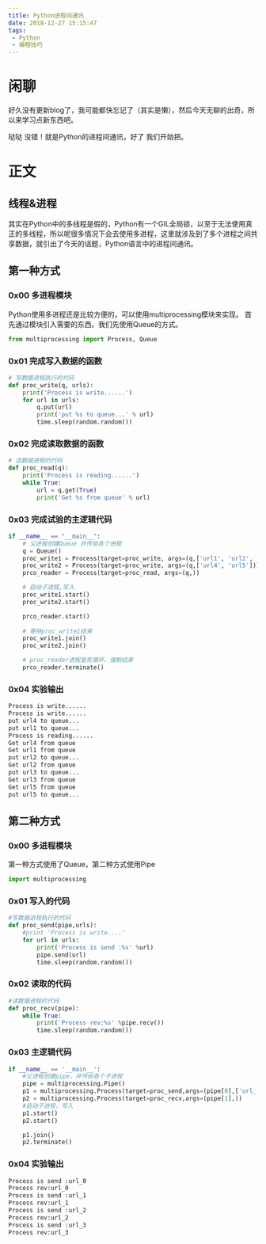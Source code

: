 ```yaml
---
title: Python进程间通讯
date: 2018-12-27 15:15:47
tags:
 - Python
 - 编程技巧
---
```


# 闲聊
好久没有更新blog了，我可能都快忘记了（其实是懒），然后今天无聊的出奇，所以来学习点新东西吧。

哒哒 没错！就是Python的进程间通讯，好了 我们开始把。

# 正文
## 线程&进程
其实在Python中的多线程是假的，Python有一个GIL全局锁，以至于无法使用真正的多线程，所以呢很多情况下会去使用多进程，这里就涉及到了多个进程之间共享数据，就引出了今天的话题，Python语言中的进程间通讯。

## 第一种方式
### 0x00 多进程模块
Python使用多进程还是比较方便的，可以使用multiprocessing模块来实现。
首先通过模块引入需要的东西。我们先使用Queue的方式。
``` python
from multiprocessing import Process, Queue
```

<!-- more -->
### 0x01 完成写入数据的函数
``` Python
# 写数据进程执行的代码
def proc_write(q, urls):
    print('Process is write......')
    for url in urls:
        q.put(url)
        print('put %s to queue...' % url)
        time.sleep(random.random())
```

### 0x02 完成读取数据的函数
``` Python
# 读数据进程的代码
def proc_read(q):
    print('Process is reading......')
    while True:
        url = q.get(True)
        print('Get %s from queue' % url)
```

### 0x03 完成试验的主逻辑代码
``` python
if __name__ == "__main__":
    # 父进程创建Queue 并传给各个进程
    q = Queue()
    proc_write1 = Process(target=proc_write, args=(q,['url1', 'url2', 'url3']))
    proc_write2 = Process(target=proc_write, args=(q,['url4', 'url5']))
    prco_reader = Process(target=proc_read, args=(q,))

    # 启动子进程,写入
    proc_write1.start()
    proc_write2.start()

    prco_reader.start()
    
    # 等待proc_write1结束
    proc_write1.join()
    proc_write2.join()

    # proc_reader进程是死循环，强制结束
    prco_reader.terminate()
```

### 0x04 实验输出
``` bash
Process is write......
Process is write......
put url4 to queue...
put url1 to queue...
Process is reading......
Get url4 from queue
Get url1 from queue
put url2 to queue...
Get url2 from queue
put url3 to queue...
Get url3 from queue
Get url5 from queue
put url5 to queue...
```

## 第二种方式
### 0x00 多进程模块
第一种方式使用了Queue，第二种方式使用Pipe
``` python
import multiprocessing
```

### 0x01 写入的代码
``` python
#写数据进程执行的代码
def proc_send(pipe,urls):
    #print 'Process is write....'
    for url in urls:
        print('Process is send :%s' %url)
        pipe.send(url)
        time.sleep(random.random())
```

### 0x02 读取的代码
``` python
#读数据进程的代码
def proc_recv(pipe):
    while True:
        print('Process rev:%s' %pipe.recv())
        time.sleep(random.random())
```

### 0x03 主逻辑代码
``` python
if __name__ == '__main__':
    #父进程创建pipe，并传给各个子进程
    pipe = multiprocessing.Pipe()
    p1 = multiprocessing.Process(target=proc_send,args=(pipe[0],['url_'+str(i) for i in range(10) ]))
    p2 = multiprocessing.Process(target=proc_recv,args=(pipe[1],))
    #启动子进程，写入
    p1.start()
    p2.start()

    p1.join()
    p2.terminate()
```

### 0x04 实验输出
``` bash
Process is send :url_0
Process rev:url_0
Process is send :url_1
Process rev:url_1
Process is send :url_2
Process rev:url_2
Process is send :url_3
Process rev:url_3
```
